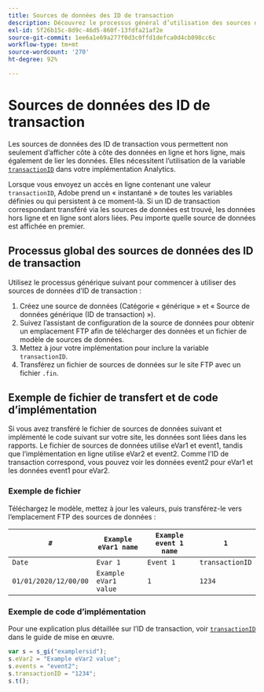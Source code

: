 ```yaml
---
title: Sources de données des ID de transaction
description: Découvrez le processus général d’utilisation des sources de données des ID de transaction.
exl-id: 5f26b15c-8d9c-46d5-860f-13fdfa21af2e
source-git-commit: 1ee6a1e69a277f0d3c0ffd1defca0d4cb098cc6c
workflow-type: tm+mt
source-wordcount: '270'
ht-degree: 92%

---
```


# Sources de données des ID de transaction

Les sources de données des ID de transaction vous permettent non seulement d’afficher côte à côte des données en ligne et hors ligne, mais également de lier les données. Elles nécessitent l’utilisation de la variable [`transactionID`](/help/implement/vars/page-vars/transactionid.md) dans votre implémentation Analytics.

Lorsque vous envoyez un accès en ligne contenant une valeur `transactionID`, Adobe prend un « instantané » de toutes les variables définies ou qui persistent à ce moment-là. Si un ID de transaction correspondant transféré via les sources de données est trouvé, les données hors ligne et en ligne sont alors liées. Peu importe quelle source de données est affichée en premier.

## Processus global des sources de données des ID de transaction

Utilisez le processus générique suivant pour commencer à utiliser des sources de données d’ID de transaction :

1. Créez une source de données (Catégorie « générique » et « Source de données générique (ID de transaction) »).
1. Suivez l’assistant de configuration de la source de données pour obtenir un emplacement FTP afin de télécharger des données et un fichier de modèle de sources de données.
1. Mettez à jour votre implémentation pour inclure la variable `transactionID`.
1. Transférez un fichier de sources de données sur le site FTP avec un fichier `.fin`.

## Exemple de fichier de transfert et de code d’implémentation

Si vous avez transféré le fichier de sources de données suivant et implémenté le code suivant sur votre site, les données sont liées dans les rapports. Le fichier de sources de données utilise eVar1 et event1, tandis que l’implémentation en ligne utilise eVar2 et event2. Comme l’ID de transaction correspond, vous pouvez voir les données event2 pour eVar1 et les données event1 pour eVar2.

### Exemple de fichier

Téléchargez le modèle, mettez à jour les valeurs, puis transférez-le vers l’emplacement FTP des sources de données :

| `#` | `Example eVar1 name` | `Example event 1 name` | `1` |
|---|---|---|---|
| `Date` | `Evar 1` | `Event 1` | `transactionID` |
| `01/01/2020/12/00/00` | `Example eVar1 value` | `1` | `1234` |

### Exemple de code d’implémentation

Pour une explication plus détaillée sur l’ID de transaction, voir [`transactionID`](/help/implement/vars/page-vars/transactionid.md) dans le guide de mise en œuvre.

```js
var s = s_gi("examplersid");
s.eVar2 = "Example eVar2 value";
s.events = "event2";
s.transactionID = "1234";
s.t();
```
